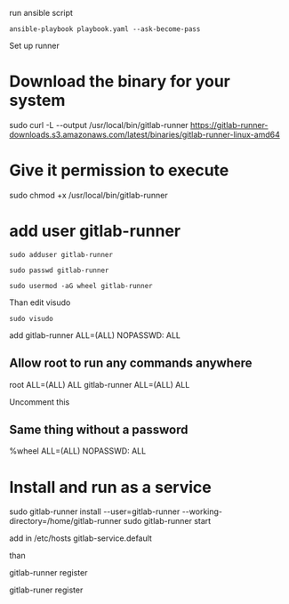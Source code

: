 run ansible script

```
ansible-playbook playbook.yaml --ask-become-pass
```

Set up runner 

# Download the binary for your system
sudo curl -L --output /usr/local/bin/gitlab-runner https://gitlab-runner-downloads.s3.amazonaws.com/latest/binaries/gitlab-runner-linux-amd64

# Give it permission to execute
sudo chmod +x /usr/local/bin/gitlab-runner

# add user gitlab-runner

```
sudo adduser gitlab-runner

sudo passwd gitlab-runner

sudo usermod -aG wheel gitlab-runner
```
Than edit visudo
```
sudo visudo
```
add 
gitlab-runner ALL=(ALL) NOPASSWD: ALL

## Allow root to run any commands anywhere
root    ALL=(ALL)       ALL
gitlab-runner ALL=(ALL) ALL

Uncomment this

## Same thing without a password
%wheel  ALL=(ALL)       NOPASSWD: ALL



# Install and run as a service
sudo gitlab-runner install --user=gitlab-runner --working-directory=/home/gitlab-runner
sudo gitlab-runner start


add in /etc/hosts
<containme ip> gitlab-service.default 

than 

gitlab-runner register

gitlab-runer register 


